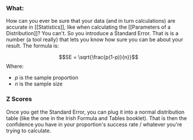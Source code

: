 ### What:
How can you ever be sure that your data (and in turn calculations) are accurate in [[Statistics]], like when calculating the [[Parameters of a Distribution]]? You can't. So you introduce a Standard Error. That is is a number (a tool really) that lets you know how sure you can be about your result. The formula is:

$$SE = \sqrt{\frac{p(1-p)}{n}}$$ Where:
- $p$ is the sample proportion
- $n$ is the sample size

### Z Scores
Once you get the Standard Error, you can plug it into a normal distribution table (like the one in the Irish Formula and Tables booklet). That is then the confidence you have in your proportion's success rate / whatever you're trying to calculate.